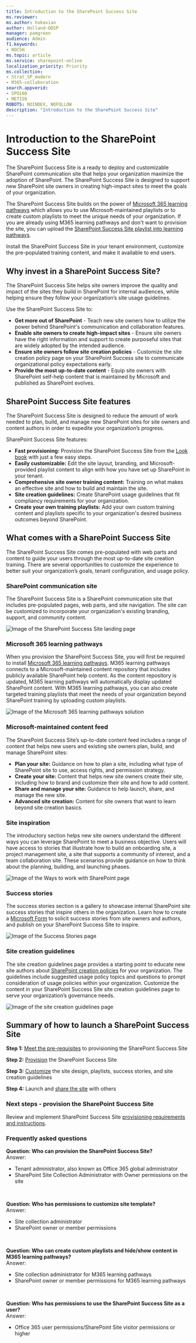 ```yaml
---
title: Introduction to the SharePoint Success Site 
ms.reviewer: 
ms.author: hokavian
author: Holland-ODSP
manager: pamgreen
audience: Admin
f1.keywords:
- NOCSH
ms.topic: article
ms.service: sharepoint-online
localization_priority: Priority
ms.collection:  
- Strat_SP_modern
- M365-collaboration
search.appverid:
- SPO160
- MET150
ROBOTS: NOINDEX, NOFOLLOW
description: "Introduction to the SharePoint Success Site"
---
```


# Introduction to the SharePoint Success Site 

The SharePoint Success Site is a ready to deploy and customizable SharePoint communication site that helps your organization maximize the adoption of SharePoint. The SharePoint Success Site is designed to support new SharePoint site owners in creating high-impact sites to meet the goals of your organization.

The SharePoint Success Site builds on the power of [Microsoft 365 learning pathways](https://docs.microsoft.com/office365/customlearning/) which allows you to use Microsoft-maintained playlists or to create custom playlists to meet the unique needs of your organization. If you are already using M365 learning pathways and don't want to provision the site, you can upload the [SharePoint Success Site playlist into learning pathways](https://docs.microsoft.com/SharePoint/add-sss-cdn).

Install the SharePoint Success Site in your tenant environment, customize the pre-populated training content, and make it available to end users.


## Why invest in a SharePoint Success Site?
The SharePoint Success Site helps site owners improve the quality and impact of the sites they build in SharePoint for internal audiences, while helping ensure they follow your organization’s site usage guidelines. 

Use the SharePoint Success Site to:

- **Get more out of SharePoint** - Teach new site owners how to utilize the power behind SharePoint's communication and collaboration features. 
- **Enable site owners to create high-impact sites** - Ensure site owners have the right information and support to create purposeful sites that are widely adopted by the intended audience. 
- **Ensure site owners follow site creation policies** - Customize the site creation policy page on your SharePoint Success site to communicate organizational policy expectations early.
- **Provide the most up-to-date content** - Equip site owners with SharePoint self-help content that is maintained by Microsoft and published as SharePoint evolves.



## SharePoint Success Site features
The SharePoint Success Site is designed to reduce the amount of work needed to plan, build, and manage new SharePoint sites for site owners and content authors in order to expedite your organization’s progress.

SharePoint Success Site features:

- **Fast provisioning:** Provision the SharePoint Success Site from the [Look book](https://lookbook.microsoft.com/) with just a few easy steps.
- **Easily customizable:** Edit the site layout, branding, and Microsoft-provided playlist content to align with how you have set up SharePoint in your tenant.
- **Comprehensive site owner training content:** Training on what makes an effective site and how to build and maintain the site.
- **Site creation guidelines:** Create SharePoint usage guidelines that fit compliancy requirements for your organization.
- **Create your own training playlists:** Add your own custom training content and playlists specific to your organization's desired business outcomes beyond SharePoint.


## What comes with a SharePoint Success Site 
The SharePoint Success Site comes pre-populated with web parts and content to guide your users through the most up-to-date site creation training. There are several opportunities to customize the experience to better suit your organization’s goals, tenant configuration, and usage policy. 

### SharePoint communication site 
The SharePoint Success Site is a SharePoint communication site that includes pre-populated pages, web parts, and site navigation. The site can be customized to incorporate your organization's existing branding, support, and community content.

![Image of the SharePoint Success Site landing page](media/sss-landing.png)

### Microsoft 365 learning pathways
When you provision the SharePoint Success Site, you will first be required to install [Microsoft 365 learning pathways](https://docs.microsoft.com/office365/customlearning/). M365 learning pathways connects to a Microsoft-maintained content repository that includes publicly available SharePoint help content. As the content repository is updated, M365 learning pathways will automatically display updated SharePoint content. With M365 learning pathways, you can also create targeted training playlists that meet the needs of your organization beyond SharePoint training by uploading custom playlists. 

![Image of the Microsoft 365 learning pathways solution](media/sss-m365-learning-pathways.png)

### Microsoft-maintained content feed
The SharePoint Success Site’s up-to-date content feed includes a range of content that helps new users and existing site owners plan, build, and manage SharePoint sites:

- **Plan your site:** Guidance on how to plan a site, including what type of SharePoint site to use, access rights, and permission strategy.
- **Create your site:** Content that helps new site owners create their site, including how to brand and customize their site and how to add content.
- **Share and manage your site:** Guidance to help launch, share, and manage the new site.
- **Advanced site creation:** Content for site owners that want to learn beyond site creation basics.

### Site inspiration
The introductory section helps new site owners understand the different ways you can leverage SharePoint to meet a business objective. Users will have access to stories that illustrate how to build an onboarding site, a project management site, a site that supports a community of interest, and a team collaboration site. These scenarios provide guidance on how to think about the planning, building, and launching phases.

![Image of the Ways to work with SharePoint page](media/sss-ways-to-work.png)


### Success stories
The success stories section is a gallery to showcase internal SharePoint site success stories that inspire others in the organization. Learn how to create a [Microsoft Form](https://support.microsoft.com/office/create-a-form-with-microsoft-forms-4ffb64cc-7d5d-402f-b82e-b1d49418fd9d#:~:text=%20Create%20a%20form%20with%20Microsoft%20Forms%20,names%20can%20contain%20up%20to%2090...%20More%20) to solicit success stories from site owners and authors, and publish on your SharePoint Success Site to inspire.

![Image of the Success Stories page](media/sss-success-stories.png)

### Site creation guidelines 
The site creation guidelines page provides a starting point to educate new site authors about [SharePoint creation policies](https://docs.microsoft.com/sharepoint/sites-usage-guidelines) for your organization. The guidelines include suggested usage policy topics and questions to prompt consideration of usage policies within your organization. Customize the content in your SharePoint Success Site site creation guidelines page to serve your organization’s governance needs.

![Image of the site creation guidelines page](media/sss-creation-guidelines.png)


## Summary of how to launch a SharePoint Success Site

**Step 1:** [Meet the pre-requisites](https://docs.microsoft.com/sharepoint/provision-sss#meet-the-prerequisites) to provisioning the SharePoint Success Site
<br> 

**Step 2:** [Provision](https://docs.microsoft.com/sharepoint/provision-sss#provision-the-sharepoint-success-site-1) the SharePoint Success Site 
<br> 

**Step 3:** [Customize](https://docs.microsoft.com/sharepoint/customize-sss) the site design, playlists, success stories, and site creation guidelines
<br> 

**Step 4:** Launch and [share the site](https://docs.microsoft.com/sharepoint/customize-sss#share-the-site-with-end-users) with others



### Next steps - provision the SharePoint Success Site

Review and implement SharePoint Success Site [provisioning requirements and instructions](https://docs.microsoft.com/sharepoint/provision-sss).


### Frequently asked questions

**Question: Who can provision the SharePoint Success Site?**
<br>
Answer:
- Tenant administrator, also known as Office 365 global administrator
- SharePoint Site Collection Administrator with Owner permissions on the site
<br>

**Question: Who has permissions to customize site template?**
<br>
Answer:
- Site collection administrator
- SharePoint owner or member permissions
<br>

**Question: Who can create custom playlists and hide/show content in M365 learning pathways?**
<br>
Answer:
- Site collection administrator for M365 learning pathways
- SharePoint owner or member permissions for M365 learning pathways
<br>

**Question: Who has permissions to use the SharePoint Success Site as a user?**
<br>
Answer:
- Office 365 user permissions/SharePoint Site visitor permissions or higher




